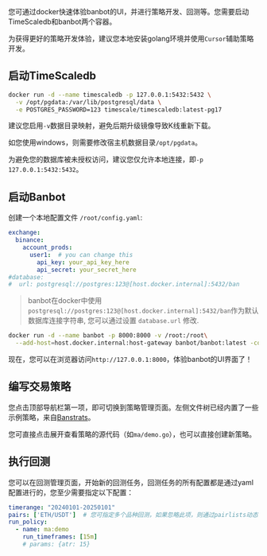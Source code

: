 您可通过docker快速体验banbot的UI，并进行策略开发、回测等。您需要启动TimeScaledb和banbot两个容器。

为获得更好的策略开发体验，建议您本地安装golang环境并使用`Cursor`辅助策略开发。

## 启动TimeScaledb
```bash
docker run -d --name timescaledb -p 127.0.0.1:5432:5432 \
  -v /opt/pgdata:/var/lib/postgresql/data \
  -e POSTGRES_PASSWORD=123 timescale/timescaledb:latest-pg17
```
建议您启用`-v`数据目录映射，避免后期升级镜像导致K线重新下载。

如您使用windows，则需要修改宿主机数据目录`/opt/pgdata`。

为避免您的数据库被未授权访问，建议您仅允许本地连接，即`-p 127.0.0.1:5432:5432`。

## 启动Banbot
创建一个本地配置文件 `/root/config.yaml`:
```yaml
exchange:
  binance:
    account_prods:
      user1:  # you can change this
        api_key: your_api_key_here
        api_secret: your_secret_here
#database:
#  url: postgresql://postgres:123@[host.docker.internal]:5432/ban
```
> banbot在docker中使用 `postgresql://postgres:123@[host.docker.internal]:5432/ban`作为默认数据库连接字符串, 您可以通过设置 `database.url` 修改.

```bash
docker run -d --name banbot -p 8000:8000 -v /root:/root\
  --add-host=host.docker.internal:host-gateway banbot/banbot:latest -config /root/config.yml
```
现在，您可以在浏览器访问`http://127.0.0.1:8000`，体验banbot的UI界面了！

## 编写交易策略
您点击顶部导航栏第一项，即可切换到策略管理页面。左侧文件树已经内置了一些示例策略，来自[Banstrats](https://github.com/banbox/banstrats)。

您可直接点击展开查看策略的源代码（如`ma/demo.go`），也可以直接创建新策略。

## 执行回测
您可以在回测管理页面，开始新的回测任务，回测任务的所有配置都是通过yaml配置进行的，您至少需要指定以下配置：
```yml
timerange: "20240101-20250101"
pairs: ['ETH/USDT']  # 您可指定多个品种回测，如果忽略此项，则通过pairlists动态计算品种列表
run_policy:
  - name: ma:demo
    run_timeframes: [15m]
    # params: {atr: 15}
```
